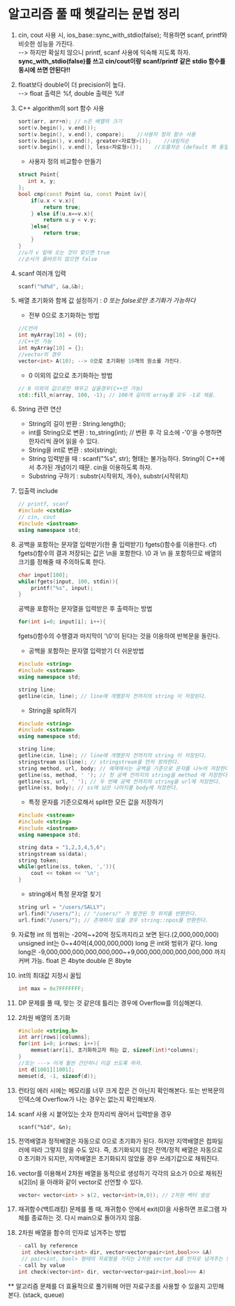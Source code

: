 # 알고리즘 풀 때 헷갈리는 문법 정리
1. cin, cout 사용 시, ios_base::sync_with_stdio(false); 적용하면 scanf, printf와 비슷한 성능을 가진다.  
    --> 하지만 확실치 않으니 printf, scanf 사용에 익숙해 지도록 하자.  
    **sync_with_stdio(false)를 쓰고 cin/cout이랑 scanf/printf 같은 stdio 함수를 동시에 쓰면 안된다!!**

2. float보다 double이 더 precision이 높다.  
    --> float 출력은 %f, double 출력은 %lf  

3. C++ algorithm의 sort 함수 사용
    ```cpp
    sort(arr, arr+n); // n은 배열의 크기
    sort(v.begin(), v.end());
    sort(v.begin(), v.end(), compare);    //사용자 정의 함수 사용
    sort(v.begin(), v.end(), greater<자료형>());    //내림차순
    sort(v.begin(), v.end(), less<자료형>());    //오름차순 (default 와 동일)
    ```
    - 사용자 정의 비교함수 만들기
    ```cpp
    struct Point{
       int x, y;
    };
    bool cmp(const Point &u, const Point &v){
        if(u.x < v.x){
            return true;
        } else if(u.x==v.x){
            return u.y < v.y;
        }else{
            return true;
        }
    }
    //u가 v 앞에 오는 것이 맞으면 true
    //순서가 올바르지 않으면 false
    ```
4. scanf 여러개 입력
    ```cpp
    scanf("%d%d", &a,&b);
    ```
5. 배열 초기화와 함께 값 설정하기 : *0 또는 false로만 초기화가 가능하다*  
    - 전부 0으로 초기화하는 방법
    ```cpp
    //C언어
    int myArray[10] = {0};
    //C++만 가능
    int myArray[10] = {};
    //vector의 경우
    vector<int> A(10); --> 0으로 초기화된 10개의 원소를 가진다.
    ```
    - 0 이외의 값으로 초기화하는 방법
    ```cpp
    // 0 이외의 값으로만 채우고 싶을경우(C++만 가능)
    std::fill_n(array, 100, -1); // 100개 길이의 array를 모두 -1로 채움.
    ```
6. String 관련 연산
    - String의 길이 반환 : String.length();
    - int를 String으로 변환 : to_string(int); // 변환 후 각 요소에 -'0'을 수행하면 한자리씩 끊어 읽을 수 있다.
    - String을 int로 변환 : stoi(string);  
    - String 입력받을 때 : scanf("%s", str); 형태는 불가능하다. String이 C++에서 추가된 개념이기 때문. cin을 이용하도록 하자.
    - Substring 구하기 : substr(시작위치, 개수), substr(시작위치)

7. 입출력 include
    ```cpp
    // printf, scanf
    #include <cstdio>
    // cin, cout
    #include <iostream>
    using namespace std;
    ```

8. 공백을 포함하는 문자열 입력받기(한 줄 입력받기)
    fgets()함수를 이용한다.
    cf) fgets()함수의 결과 저장되는 값은 \n을 포함한다.
        \0 과 \n 을 포함하므로 배열의 크기를 정해줄 때 주의하도록 한다.
    ```cpp
    char input[100];
    while(fgets(input, 100, stdin)){
        printf("%s", input);
    }
    ```
    공백을 포함하는 문자열을 입력받은 후 출력하는 방법
    ```cpp
    for(int i=0; input[i]; i++){
    ```
    fgets()함수의 수행결과 마지막이 '\0'이 된다는 것을 이용하여 반복문을 돌린다.

    - 공백을 포함하는 문자열 입력받기 더 쉬운방법
    ```cpp
    #include <string>
    #include <sstream>
    using namespace std;

    string line;
    getline(cin, line); // line에 개행문자 전까지의 string 이 저장된다.
    ```
    - String을 split하기
    ```cpp
    #include <string>
    #include <sstream>
    using namespace std;

    string line;
    getline(cin, line); // line에 개행문자 전까지의 string 이 저장된다.
    stringstream ss(line); // stringstream을 먼저 정의한다.
    string method, url, body; // 예제에서는 공백을 기준으로 문자를 나누어 저장한다.
    getline(ss, method, ' '); // 첫 공백 전까지의 string을 method 에 저장한다.
    getline(ss, url, ' '); // 두 번째 공백 전까지의 string을 url에 저장한다.
    getline(ss, body); // ss에 남은 나머지를 body에 저장한다.
    ```
    - 특정 문자를 기준으로해서 split한 모든 값을 저장하기
    ```cpp
    #include <sstream>
    #include <string>
    #include <iostream>
    using namespace std;

    string data = "1,2,3,4,5,6";
    stringstream ss(data);
    string token;
    while(getline(ss, token, ',')){
        cout << token << '\n';
    }

    ```


    - string에서 특정 문자열 찾기
    ```cpp
    string url = "/users/SALLY";
    url.find("/users/"); // "/users/" 가 발견된 첫 위치를 반환한다.
    url.find("/users/"); // 존재하지 않을 경우 string::npos를 반환한다.
    ```

9. 자료형
    int 의 범위는 -20억~+20억 정도까지라고 보면 된다.(2,000,000,000)
    unsigned int는 0~+40억(4,000,000,000)
    long 은 int와 범위가 같다.
    long long은 -9,000,000,000,000,000,000~+9,000,000,000,000,000,000 까지 커버 가능.
    float 은 4byte
    double 은 8byte

10. int의 최대값 지정시 꿀팁
    ```cpp
    int max = 0x7FFFFFFF;
    ```

11. DP 문제를 풀 때, 맞는 것 같은데 틀리는 경우에 Overflow를 의심해본다.

12. 2차원 배열의 초기화
    ```cpp
    #include <string.h>
    int arr[rows][columns];
    for(int i=0; i<rows; i++){
        memset(arr[i], 초기화하고자 하는 값, sizeof(int)*columns);
    }
    //또는 ---> 이게 훨씬 간단하니 이걸 쓰도록 하자.
    int d[1001][1001];
    memset(d, -1, sizeof(d));
    ```

13. 런타임 에러 시에는 메모리를 너무 크게 잡은 건 아닌지 확인해본다.
    또는 반복문의 인덱스에 Overflow가 나는 경우는 없는지 확인해보자.

14. scanf 사용 시 붙어있는 숫자 한자리씩 끊어서 입력받을 경우
    ```
    scanf("%1d", &n);
    ```

15. 전역배열과 정적배열은 자동으로 0으로 초기화가 된다. 하지만 지역배열은 컴파일러에 따라 그렇지 않을 수도 있다.
    즉, 초기화되지 않은 전역/정적 배열은 자동으로 0 초기화가 되지만, 지역배열은 초기화되지 않았을 경우 쓰레기값으로 채워진다.

16. vector를 이용해서 2차원 배열을 동적으로 생성하기
    각각의 요소가 0으로 채워진 s[2][n] 을 아래와 같이 vector로 선언할 수 있다.
    ```cpp
    vector< vector<int> > s(2, vector<int>(n,0)); // 2차원 벡터 생성
    ```
17. 재귀함수(백트래킹) 문제를 풀 때, 재귀함수 안에서 exit(0)을 사용하면 프로그램 자체를 종료하는 것. 다시 main으로 돌아가지 않음.

18. 2차원 배열을 함수의 인자로 넘겨주는 방법
    ```cpp
    - call by reference
     int check(vector<int> dir, vector<vector<pair<int,bool>>> &A)
     // pair<int, bool> 형태의 자료형을 가지는 2차원 vector A를 인자로 넘겨주는 방식
    - call by value
    int check(vector<int> dir, vector<vector<pair<int,bool>>> A)
    ```

** 알고리즘 문제를 더 효율적으로 풀기위해 어떤 자료구조를 사용할 수 있을지 고민해본다. (stack, queue)



    

